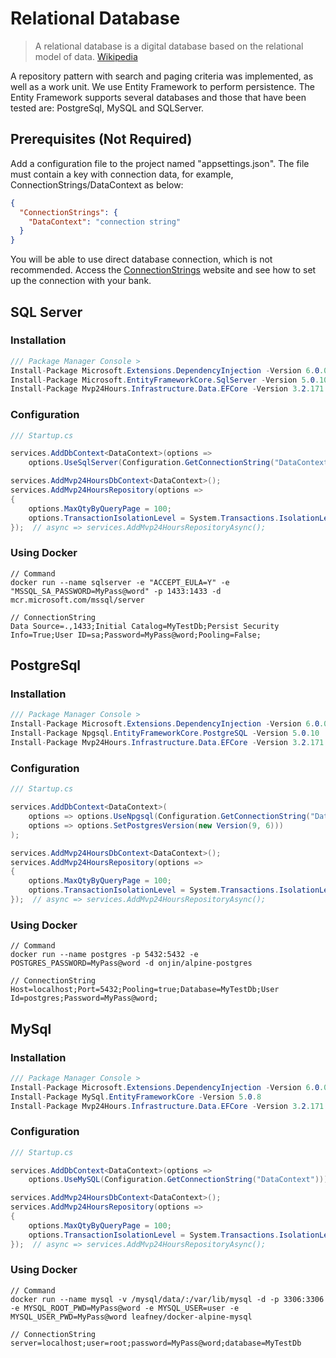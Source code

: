# Relational Database
>A relational database is a digital database based on the relational model of data. [Wikipedia](https://en.wikipedia.org/wiki/Relational_database)

A repository pattern with search and paging criteria was implemented, as well as a work unit. We use Entity Framework to perform persistence. The Entity Framework supports several databases and those that have been tested are: PostgreSql, MySQL and SQLServer.

## Prerequisites (Not Required)
Add a configuration file to the project named "appsettings.json". The file must contain a key with connection data, for example, ConnectionStrings/DataContext as below:
```json
{
  "ConnectionStrings": {
    "DataContext": "connection string"
  }
}
```
You will be able to use direct database connection, which is not recommended. Access the [ConnectionStrings](https://www.connectionstrings.com/) website and see how to set up the connection with your bank.


## SQL Server
### Installation
```csharp
/// Package Manager Console >
Install-Package Microsoft.Extensions.DependencyInjection -Version 6.0.0
Install-Package Microsoft.EntityFrameworkCore.SqlServer -Version 5.0.10
Install-Package Mvp24Hours.Infrastructure.Data.EFCore -Version 3.2.171
```
### Configuration
```csharp
/// Startup.cs

services.AddDbContext<DataContext>(options =>
    options.UseSqlServer(Configuration.GetConnectionString("DataContext")));

services.AddMvp24HoursDbContext<DataContext>();
services.AddMvp24HoursRepository(options =>
{
    options.MaxQtyByQueryPage = 100;
    options.TransactionIsolationLevel = System.Transactions.IsolationLevel.ReadCommitted;
});  // async => services.AddMvp24HoursRepositoryAsync();

```
### Using Docker
```
// Command
docker run --name sqlserver -e "ACCEPT_EULA=Y" -e "MSSQL_SA_PASSWORD=MyPass@word" -p 1433:1433 -d mcr.microsoft.com/mssql/server

// ConnectionString
Data Source=.,1433;Initial Catalog=MyTestDb;Persist Security Info=True;User ID=sa;Password=MyPass@word;Pooling=False;

```

## PostgreSql
### Installation
```csharp
/// Package Manager Console >
Install-Package Microsoft.Extensions.DependencyInjection -Version 6.0.0
Install-Package Npgsql.EntityFrameworkCore.PostgreSQL -Version 5.0.10
Install-Package Mvp24Hours.Infrastructure.Data.EFCore -Version 3.2.171
```
### Configuration
```csharp
/// Startup.cs

services.AddDbContext<DataContext>(
    options => options.UseNpgsql(Configuration.GetConnectionString("DataContext"),
    options => options.SetPostgresVersion(new Version(9, 6)))
);

services.AddMvp24HoursDbContext<DataContext>();
services.AddMvp24HoursRepository(options =>
{
    options.MaxQtyByQueryPage = 100;
    options.TransactionIsolationLevel = System.Transactions.IsolationLevel.ReadCommitted;
});  // async => services.AddMvp24HoursRepositoryAsync();

```
### Using Docker
```
// Command
docker run --name postgres -p 5432:5432 -e POSTGRES_PASSWORD=MyPass@word -d onjin/alpine-postgres

// ConnectionString
Host=localhost;Port=5432;Pooling=true;Database=MyTestDb;User Id=postgres;Password=MyPass@word;

```

## MySql
### Installation
```csharp
/// Package Manager Console >
Install-Package Microsoft.Extensions.DependencyInjection -Version 6.0.0
Install-Package MySql.EntityFrameworkCore -Version 5.0.8
Install-Package Mvp24Hours.Infrastructure.Data.EFCore -Version 3.2.171
```
### Configuration
```csharp
/// Startup.cs

services.AddDbContext<DataContext>(options =>
    options.UseMySQL(Configuration.GetConnectionString("DataContext")));

services.AddMvp24HoursDbContext<DataContext>();
services.AddMvp24HoursRepository(options =>
{
    options.MaxQtyByQueryPage = 100;
    options.TransactionIsolationLevel = System.Transactions.IsolationLevel.ReadCommitted;
});  // async => services.AddMvp24HoursRepositoryAsync();

```
### Using Docker
```
// Command
docker run --name mysql -v /mysql/data/:/var/lib/mysql -d -p 3306:3306 -e MYSQL_ROOT_PWD=MyPass@word -e MYSQL_USER=user -e MYSQL_USER_PWD=MyPass@word leafney/docker-alpine-mysql

// ConnectionString
server=localhost;user=root;password=MyPass@word;database=MyTestDb

```